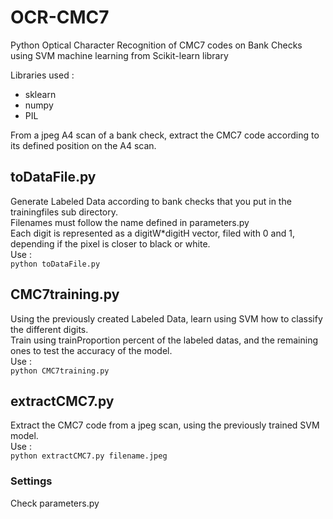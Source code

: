# OCR-CMC7
Python Optical Character Recognition of CMC7 codes on Bank Checks using SVM machine learning from Scikit-learn library

Libraries used :
- sklearn
- numpy
- PIL

From a jpeg A4 scan of a bank check, extract the CMC7 code according to its defined position on the A4 scan.

## toDataFile.py
Generate Labeled Data according to bank checks that you put in the trainingfiles sub directory.  
Filenames must follow the name defined in parameters.py  
Each digit is represented as a digitW*digitH vector, filed with 0 and 1, depending if the pixel is closer to black or white.  
Use :  
  `python toDataFile.py`
  
## CMC7training.py
Using the previously created Labeled Data, learn using SVM how to classify the different digits.  
Train using trainProportion percent of the labeled datas, and the remaining ones to test the accuracy of the model.  
Use :  
  `python CMC7training.py`

## extractCMC7.py
Extract the CMC7 code from a jpeg scan, using the previously trained SVM model.  
Use :  
  `python extractCMC7.py filename.jpeg`
  
### Settings
Check parameters.py  


